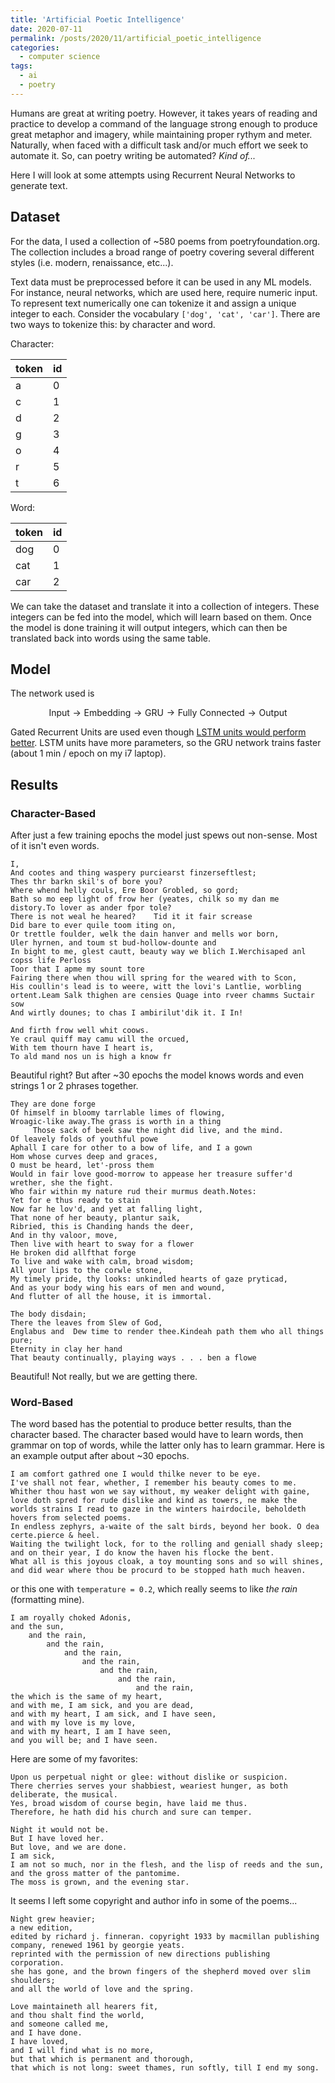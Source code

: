 ```yaml
---
title: 'Artificial Poetic Intelligence'
date: 2020-07-11
permalink: /posts/2020/11/artificial_poetic_intelligence
categories:
  - computer science
tags:
  - ai
  - poetry
---
```


Humans are great at writing poetry. However, it takes years of reading and practice to develop a command of the language strong enough to produce great metaphor and imagery, while maintaining proper rythym and meter. Naturally, when faced with a difficult task and/or much effort we seek to automate it. So, can poetry writing be automated? _Kind of..._

Here I will look at some attempts using Recurrent Neural Networks to generate text.

## Dataset

For the data, I used a collection of ~580 poems from poetryfoundation.org. The collection includes a broad range of poetry covering several different styles (i.e. modern, renaissance, etc...). 

Text data must be preprocessed before it can be used in any ML models. For instance, neural networks, which are used here, require numeric input. To represent text numerically one can tokenize it and assign a unique integer to each. Consider the vocabulary `['dog', 'cat', 'car']`. There are two ways to tokenize this: by character and word.

Character:

| token | id    |
|-------|-------|
| a     | 0     |
| c     | 1     |
| d     | 2     |
| g     | 3     |
| o     | 4     |
| r     | 5     |
| t     | 6     |

Word:

| token | id    |
|-------|-------|
| dog   | 0     |
| cat   | 1     |
| car   | 2     |


We can take the dataset and translate it into a collection of integers. These integers can be fed into the model, which will learn based on them. Once the model is done training it will output integers, which can then be translated back into words using the same table.


## Model

The network used is 

$$ \text{Input} \rightarrow \text{Embedding} \rightarrow \text{GRU} \rightarrow \text{Fully Connected} \rightarrow \text{Output} $$

Gated Recurrent Units are used even though [LSTM units would perform better](https://arxiv.org/abs/1805.04908). LSTM units have more parameters, so the GRU network trains faster (about 1 min / epoch on my i7 laptop).

## Results

### Character-Based

After just a few training epochs the model just spews out non-sense. Most of it isn't even words.

```
I,
And cootes and thing waspery purciearst finzerseftlest;
Thes thr barkn skil's of bore you?
Where whend helly couls, Ere Boor Grobled, so gord;
Bath so mo eep light of frow her (yeates, chilk so my dan me distory.To lover as ander fpor tole?
There is not weal he heared?    Tid it it fair screase
Did bare to ever quile toom iting on,
Or trettle foulder, welk the dain hanver and mells wor born,
Uler hyrnen, and toum st bud-hollow-dounte and 
In bight to me, glest cautt, beauty way we blich I.Werchisaped anl copss life Perloss
Toor that I apme my sount tore
Fairing there when thou will spring for the weared with to Scon,
His coullin's lead is to weere, witt the lovi's Lantlie, worbling ortent.Leam Salk thighen are censies Quage into rveer chamms Suctair sow
And wirtly dounes; to chas I ambirilut'dik it. I In!

And firth frow well whit coows.
Ye craul quiff may camu will the orcued,
With tem thourn have I heart is,
To ald mand nos un is high a know fr
```

Beautiful right? But after ~30 epochs the model knows words and even strings 1 or 2 phrases together.

```
They are done forge
Of himself in bloomy tarrlable limes of flowing,
Wroagic-like away.The grass is worth in a thing
     Those sack of beek saw the night did live, and the mind.
Of leavely folds of youthful powe
Aphall I care for other to a bow of life, and I a gown
Hom whose curves deep and graces,
O must be heard, let'-pross them
Would in fair love good-morrow to appease her treasure suffer'd wrether, she the fight.
Who fair within my nature rud their murmus death.Notes:
Yet for e thus ready to stain
Now far he lov'd, and yet at falling light,
That none of her beauty, plantur saik, 
Ribried, this is Chanding hands the deer,
And in thy valoor, move,
Then live with heart to sway for a flower
He broken did allfthat forge
To live and wake with calm, broad wisdom;
All your lips to the corwle stone,
My timely pride, thy looks: unkindled hearts of gaze pryticad,
And as your body wing his ears of men and wound,
And flutter of all the house, it is immortal.

The body disdain;
There the leaves from Slew of God,   
Englabus and  Dew time to render thee.Kindeah path them who all things pure;
Eternity in clay her hand
That beauty continually, playing ways . . . ben a flowe
```

Beautiful! Not really, but we are getting there.


### Word-Based

The word based has the potential to produce better results, than the character based. The character based would have to learn words, then grammar on top of words, while the latter only has to learn grammar. Here is an example output after about ~30 epochs.

```
I am comfort gathred one I would thilke never to be eye. 
I've shall not fear, whether, I remember his beauty comes to me. 
Whither thou hast won we say without, my weaker delight with gaine, love doth spred for rude dislike and kind as towers, ne make the worlds strains I read to gaze in the winters hairdocile, beholdeth hovers from selected poems. 
In endless zephyrs, a-waite of the salt birds, beyond her book. O dea certe.pierce & heel. 
Waiting the twilight lock, for to the rolling and geniall shady sleep; and on their year, I do know the haven his flocke the bent.
What all is this joyous cloak, a toy mounting sons and so will shines, and did wear where thou be procurd to be stopped hath much heaven.
```

or this one with `temperature = 0.2`, which really seems to like _the rain_ (formatting mine).

```
I am royally choked Adonis, 
and the sun, 
    and the rain, 
        and the rain, 
            and the rain,
                and the rain, 
                    and the rain, 
                        and the rain, 
                            and the rain, 
the which is the same of my heart, 
and with me, I am sick, and you are dead, 
and with my heart, I am sick, and I have seen, 
and with my love is my love, 
and with my heart, I am I have seen, 
and you will be; and I have seen.
```

Here are some of my favorites:

```
Upon us perpetual night or glee: without dislike or suspicion. 
There cherries serves your shabbiest, weariest hunger, as both deliberate, the musical.
Yes, broad wisdom of course begin, have laid me thus. 
Therefore, he hath did his church and sure can temper.
```

```
Night it would not be. 
But I have loved her.
But love, and we are done. 
I am sick, 
I am not so much, nor in the flesh, and the lisp of reeds and the sun, and the gross matter of the pantomime. 
The moss is grown, and the evening star.
```

It seems I left some copyright and author info in some of the poems...
```
Night grew heavier; 
a new edition, 
edited by richard j. finneran. copyright 1933 by macmillan publishing company, renewed 1961 by georgie yeats. 
reprinted with the permission of new directions publishing corporation.
she has gone, and the brown fingers of the shepherd moved over slim shoulders; 
and all the world of love and the spring.
```

```
Love maintaineth all hearers fit, 
and thou shalt find the world, 
and someone called me, 
and I have done. 
I have loved, 
and I will find what is no more, 
but that which is permanent and thorough, 
that which is not long: sweet thames, run softly, till I end my song.
```